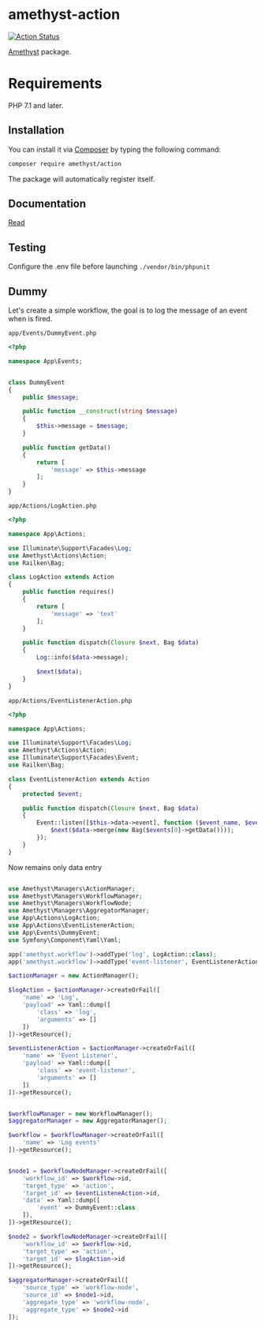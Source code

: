 # amethyst-action

[![Action Status](https://github.com/amethyst-php/action/workflows/test/badge.svg)](https://github.com/amethyst-php/action/actions)

[Amethyst](https://github.com/amethyst-php/amethyst) package.

# Requirements

PHP 7.1 and later.

## Installation

You can install it via [Composer](https://getcomposer.org/) by typing the following command:

```bash
composer require amethyst/action
```

The package will automatically register itself.

## Documentation

[Read](docs/index.md)

## Testing

Configure the .env file before launching `./vendor/bin/phpunit`


## Dummy

Let's create a simple workflow, the goal is to log the message of an event when is fired.

`app/Events/DummyEvent.php`
```php
<?php

namespace App\Events;


class DummyEvent
{
    public $message;

    public function __construct(string $message)
    {
        $this->message = $message;
    }

    public function getData()
    {
        return [
            'message' => $this->message
        ];
    }
}
```

`app/Actions/LogAction.php`
```php
<?php

namespace App\Actions;

use Illuminate\Support\Facades\Log;
use Amethyst\Actions\Action;
use Railken\Bag;

class LogAction extends Action
{
    public function requires()
    {
        return [
            'message' => 'text'
        ];
    }

    public function dispatch(Closure $next, Bag $data) 
    {
        Log::info($data->message);

        $next($data);
    }
}
```

`app/Actions/EventListenerAction.php`
```php
<?php

namespace App\Actions;

use Illuminate\Support\Facades\Log;
use Amethyst\Actions\Action;
use Illuminate\Support\Facades\Event;
use Railken\Bag;

class EventListenerAction extends Action
{
    protected $event;

    public function dispatch(Closure $next, Bag $data) 
    {
        Event::listen([$this->data->event], function ($event_name, $events) use ($next, $data) {
            $next($data->merge(new Bag($events[0]->getData())));
        });
    }
}
```

Now remains only data entry
```php

use Amethyst\Managers\ActionManager;
use Amethyst\Managers\WorkflowManager;
use Amethyst\Managers\WorkflowNode;
use Amethyst\Managers\AggregatorManager;
use App\Actions\LogAction;
use App\Actions\EventListenerAction;
use App\Events\DummyEvent;
use Symfony\Component\Yaml\Yaml;

app('amethyst.workflow')->addType('log', LogAction::class);
app('amethyst.workflow')->addType('event-listener', EventListenerAction::class);

$actionManager = new ActionManager();

$logAction = $actionManager->createOrFail([
    'name' => 'Log',
    'payload' => Yaml::dump([
        'class' => 'log',
        'arguments' => []
    ])
])->getResource();

$eventListenerAction = $actionManager->createOrFail([
    'name' => 'Event Listener',
    'payload' => Yaml::dump([
        'class' => 'event-listener',
        'arguments' => []
    ])
])->getResource();


$workflowManager = new WorkflowManager();
$aggregatorManager = new AggregatorManager();

$workflow = $workflowManager->createOrFail([
    'name' => 'Log events'
])->getResource();


$node1 = $workflowNodeManager->createOrFail([
    'workflow_id' => $workflow->id,
    'target_type' => 'action',
    'target_id' => $eventListeneAction->id,
    'data' => Yaml::dump([
        'event' => DummyEvent::class
    ]),
])->getResource();

$node2 = $workflowNodeManager->createOrFail([
    'workflow_id' => $workflow->id,
    'target_type' => 'action',
    'target_id' => $logAction->id
])->getResource();

$aggregatorManager->createOrFail([
    'source_type' => 'workflow-node',
    'source_id' => $node1->id,
    'aggregate_type' => 'workflow-node',
    'aggregate_type' => $node2->id
]);

```
